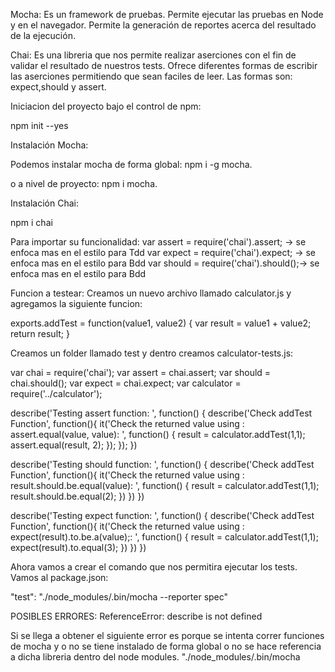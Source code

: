 Mocha: Es un framework de pruebas. Permite ejecutar las pruebas en Node y en el navegador.
Permite la generación de reportes acerca del resultado de la ejecución.

Chai: Es una libreria que nos permite realizar aserciones con el fin de validar
el resultado de nuestros tests. Ofrece diferentes formas de escribir las aserciones permitiendo que
sean faciles de leer.
Las formas son: expect,should y assert.

Iniciacion del proyecto bajo el control de npm:

npm init --yes

Instalación Mocha:

Podemos instalar mocha de forma global: npm i -g mocha.

o a nivel de proyecto: npm i mocha.

Instalación Chai:

npm i chai

Para importar su funcionalidad:
var assert = require('chai').assert; -> se enfoca mas en el estilo para Tdd
var expect = require('chai').expect; -> se enfoca mas en el estilo para Bdd
var should = require('chai').should();-> se enfoca mas en el estilo para Bdd

Funcion a testear:
Creamos un nuevo archivo llamado calculator.js y agregamos la siguiente funcion:

exports.addTest = function(value1, value2) {
  var result = value1 + value2;
  return result;
}


Creamos un folder llamado test y dentro creamos calculator-tests.js:

var chai = require('chai');
var assert = chai.assert;
var should = chai.should();
var expect = chai.expect;
var calculator = require('../calculator');

describe('Testing assert function: ', function() {
  describe('Check addTest Function', function(){
    it('Check the returned value using : assert.equal(value, value): ', function() {
       result = calculator.addTest(1,1);
       assert.equal(result, 2);
    });
  });
})

describe('Testing should function: ', function() {
    describe('Check addTest Function', function(){
      it('Check the returned value using : result.should.be.equal(value): ', function() {
         result = calculator.addTest(1,1);
         result.should.be.equal(2);
      })
    })
  })

  describe('Testing expect function: ', function() {
    describe('Check addTest Function', function(){
      it('Check the returned value using : expect(result).to.be.a(value);: ', function() {
         result = calculator.addTest(1,1);
          expect(result).to.equal(3);
      })
    })
  })

Ahora vamos a crear el comando que nos permitira ejecutar los tests.
Vamos al package.json:

 "test": "./node_modules/.bin/mocha --reporter spec"
 

 POSIBLES ERRORES:
  ReferenceError: describe is not defined

Si se llega a obtener el siguiente error es porque se intenta correr funciones de mocha  y o no
se tiene instalado de forma global o no se hace referencia a dicha libreria dentro del node modules.
"./node_modules/.bin/mocha